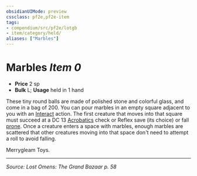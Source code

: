 ```yaml
---
obsidianUIMode: preview
cssclass: pf2e,pf2e-item
tags:
- compendium/src/pf2e/lotgb
- item/category/held/
aliases: ["Marbles"]
---
```

# Marbles *Item 0*  

- **Price** 2 sp
- **Bulk** L; **Usage** held in 1 hand

These tiny round balls are made of polished stone and colorful glass, and come in a bag of 200. You can pour marbles in an empty square adjacent to you with an [Interact](interact.md) action. The first creature that moves into that square must succeed at a DC 13 [Acrobatics](skills.md#Acrobatics) check or Reflex save (its choice) or fall [prone](conditions.md#Prone). Once a creature enters a space with marbles, enough marbles are scattered that other creatures moving into that space don't need to attempt a roll to avoid falling.

Merrygleam Toys.


---
*Source: Lost Omens: The Grand Bazaar p. 58*
